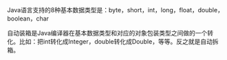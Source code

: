 Java语言支持的8种基本数据类型是：byte，short，int，long，float，double，boolean，char

自动装箱是Java编译器在基本数据类型和对应的对象包装类型之间做的一个转化。比如：把int转化成Integer，double转化成Double，等等。反之就是自动拆箱。